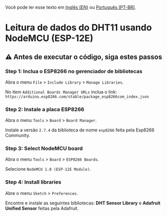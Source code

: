 Você pode ler esse texto em [Inglês (EN)](https://github.com/russibc/dht11/blob/main/README.md) ou [Português (PT-BR)](https://github.com/russibc/dht11/blob/main/README.pt.md).

# Leitura de dados do DHT11 usando NodeMCU (ESP-12E)

## :warning: Antes de executar o código, siga estes passos

### Step 1: Inclua o ESP8266 no gerenciador de bibliotecas

Abra o menu `File` > `Include Library` > `Manage Libraries`.

No item `Additional Boards Manager URLs` inclua o link: 
`https://arduino.esp8266.com/stable/package_esp8266com_index.json`

### Step 2: Instale a placa ESP8266

Abra o menu `Tools` > `Board` > `Board Manager`.

Instale a versão `2.7.4` da biblioteca de nome `esp8266` feita pela Esp8266 Community.

### Step 3: Select NodeMCU board

Abra o menu `Tools` > `Board` > `ESP8266 Boards`.

Selecione `NodeMCU 1.0 (ESP-12E Module)`.

### Step 4: Install libraries

Abre o menu `Sketch` > `Preferences`. 

Encontre e instale as seguintes bibliotecas:
**DHT Sensor Library** e **Adafruit Unified Sensor** feitas pela Adafruit.
